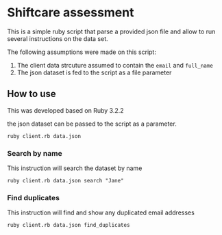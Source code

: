 # Shiftcare assessment

This is a simple ruby script that parse a provided json file and allow to run several instructions on the data set.

The following assumptions were made on this script:
1. The client data strcuture assumed to contain the `email` and `full_name`
2. The json dataset is fed to the script as a file parameter

## How to use

This was developed based on Ruby 3.2.2

the json dataset can be passed to the script as a parameter.

```ruby client.rb data.json```

### Search by name

This instruction will search the dataset by name

```ruby client.rb data.json search "Jane"  ```

### Find duplicates

This instruction will find and show any duplicated email addresses

```ruby client.rb data.json find_duplicates```